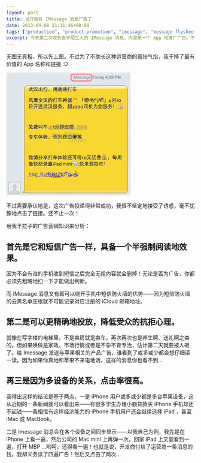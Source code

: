 ```yaml
---
layout: post
title: 也开始有 IMessage 消息广告了
date: 2013-04-08 21:11:46+08:00
tags: ["production", "product-promotion", "imessage", "message-flysheet"]
excerpt: 今天第二次收到自于陌生人的 IMessage 消息，内容是一个 App 地推广广告。不过相比第一次的小额无抵押借贷广告而言，至少不是那么地无厘头，也让我能有兴趣连一下其中的链接。发散想到一些与产品推广相关的东西，记录下来。
---
```


无图无真相，所以先上图。不过为了不助长这种运营商的嚣张气焰，我干掉了最有价值的 App 名称和链接 :D

![imessage-flysheet-from-strangers.png](/s/a/6/imessage-flysheet-from-strangers.png)

不过需要承认地是，这次广告投递得非常成功，我很不坚定地接受了诱惑，毫不犹豫地点击了链接。还不止一次！

<!--{{ site.title }}-->

用我半拉子的广告营销知识来分析：

## 首先是它和短信广告一样，具备一个半强制阅读地效果。 ##

因为不会有谁的手机收到短信之后完全无视内容就会删掉！无论是否为广告，你都必须先粗略地扫一下才能做出判断。

而 IMessage 消息又有着可以绕开手机中短信防火墙的优势——因为短信防火墙的云黑名单压根就不可能记录对应注册的 iCloud 邮箱地址。

## 第二是可以更精确地投放，降低受众的抗拒心理。 ##

就像在写字楼的电梯里，不是卖房就是卖车，再次再次也是养生啊、送礼啊之类的。但如果唤做是家政、市场行情或者是不孕不育专治，估计第二天就要被人砸了。给 Imessage 发送与苹果相关的产品广告，谁看到了或多或少都会想仔细读一读。因为如果你真地和苹果不来电地话，这样的消息你也看不到…

## 再三是因为多设备的关系，点击率很高。 ##

我得出这样的结论是基于两点，一是 iPhone 用户或多或少都是多台苹果设备，这从近期的一条新闻就可以看出来——有很多学生办理小额贷款买 iPhone 手机却还不起钱——我相信有这样经济能力的 iPhone 手机用户还会继续选择 iPad ，甚至 iMac 或 MacBook。

二是 Imessage 消息会在各个设备之间同步显示——以我自己为例，我先是在 iPhone 上看一遍，然后公司的 Mac mini 上再弹一次，回家 iPad 上又能看到一遍，打开 MBP …哟呵，还得看一遍！也就是说，开发商付给了运营商一条消息的钱，我却义务读了四遍广告！然后又点击了两次…
